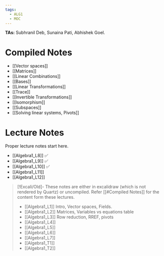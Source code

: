 ```yaml
---
tags:
  - ALG1
  - MOC
---
```

**TAs:** Subhranil Deb, Sunaina Pati, Abhishek Goel.

# Compiled Notes

- [[Vector spaces]]
- [[Matrices]]
- [[Linear Combinations]]
- [[Bases]]
- [[Linear Transformations]]
- [[Trace]]
- [[Invertible Transformations]]
- [[Isomorphism]]
- [[Subspaces]]
- [[Solving linear systems, Pivots]]
# Lecture Notes

Proper lecture notes start here.
- [[Algebra1_L8]] ✅ 
- [[Algebra1_L9]] ✅ 
- [[Algebra1_L10]] ✅
- [[Algebra1_L11]]
- [[Algebra1_L12]]

>[!Excali/Old]-
>These notes are either in excalidraw (which is not rendered by Quartz) or uncompiled. Refer [[#Compiled Notes]] for the content form these lectures.
>- [[Algebra1_L1]] Intro, Vector spaces, Fields.
>- [[Algebra1_L2]] Matrices, Variables vs equations table
>- [[Algebra1_L3]] Row reduction, RREF, pivots
>- [[Algebra1_L4]]
>- [[Algebra1_L5]]
>- [[Algebra1_L6]]
>- [[Algebra1_L7]]
>- [[Algebra1_T1]]
>- [[Algebra1_T2]]
